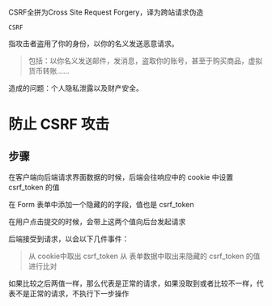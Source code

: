 ## 

CSRF全拼为Cross Site Request Forgery，译为跨站请求伪造

    CSRF


指攻击者盗用了你的身份，以你的名义发送恶意请求。

> 包括：以你名义发送邮件，发消息，盗取你的账号，甚至于购买商品，虚拟货币转账......

造成的问题：个人隐私泄露以及财产安全。

#  防止 CSRF 攻击

## 步骤

在客户端向后端请求界面数据的时候，后端会往响应中的 cookie 中设置 csrf_token 的值

在 Form 表单中添加一个隐藏的的字段，值也是 csrf_token

在用户点击提交的时候，会带上这两个值向后台发起请求

后端接受到请求，以会以下几件事件：

> 从 cookie中取出 csrf_token
> 从 表单数据中取出来隐藏的 csrf_token 的值
> 进行比对

如果比较之后两值一样，那么代表是正常的请求，如果没取到或者比较不一样，代表不是正常的请求，不执行下一步操作